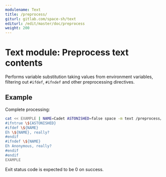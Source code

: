 ```yaml
---
modulename: Text
title: /preprocess/
giturl: gitlab.com/space-sh/text
editurl: /edit/master/doc/preprocess
weight: 200
---
```

# Text module: Preprocess text contents

Performs variable substitution taking values from environment variables, filtering out `#ifdef`, `#ifndef` and other preprocessing directives.


## Example

Complete processing:
```bash
cat << EXAMPLE | NAME=Cadet ASTONISHED=false space -m text /preprocess/ -- -
#ifntrue \${ASTONISHED}
#ifdef \${NAME}
Eh \${NAME}, really?
#endif
#ifndef \${NAME}
Eh Anonymous, really?
#endif
#endif
EXAMPLE
```

Exit status code is expected to be 0 on success.
